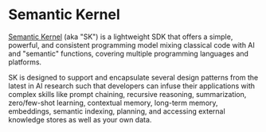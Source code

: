 # Semantic Kernel

[Semantic Kernel](https://github.com/microsoft/semantic-kernel)
(aka "SK") is a lightweight SDK that offers a simple, powerful, and consistent programming
model mixing classical code with AI and "semantic" functions, covering multiple programming
languages and platforms.

SK is designed to support and encapsulate several design patterns from the latest in AI research such
that developers can infuse their applications with complex skills like prompt chaining, recursive reasoning,
summarization, zero/few-shot learning, contextual memory, long-term memory, embeddings, semantic indexing,
planning, and accessing external knowledge stores as well as your own data.
